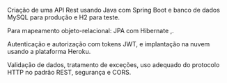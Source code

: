 Criação de uma API Rest usando Java com Spring Boot e banco de dados MySQL para produção e H2 para teste. 

Para mapeamento objeto-relacional: JPA com Hibernate ,.

Autenticação e autorização com tokens JWT, e implantação na nuvem usando a plataforma Heroku. 

Validação de dados, tratamento de exceções, uso adequado do protocolo HTTP no padrão REST, segurança e CORS.